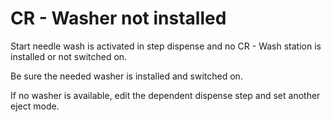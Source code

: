 # CR - Washer not installed

Start needle wash is activated in step dispense and no CR - Wash station is installed or not switched on.

&#x20;

Be sure the needed washer is installed and switched on.

If no washer is available, edit the dependent dispense step and set another eject mode.
